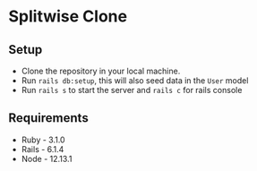 # Splitwise Clone

## Setup
- Clone the repository in your local machine.
- Run `rails db:setup`, this will also seed data in the `User` model
- Run `rails s` to start the server and `rails c` for rails console

## Requirements

- Ruby - 3.1.0
- Rails - 6.1.4
- Node - 12.13.1
